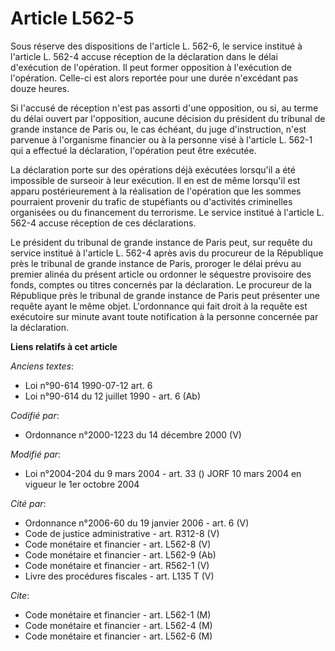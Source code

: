 # Article L562-5

Sous réserve des dispositions de l'article L. 562-6, le service institué à l'article L. 562-4 accuse réception de la
déclaration dans le délai d'exécution de l'opération. Il peut former opposition à l'exécution de l'opération. Celle-ci est
alors reportée pour une durée n'excédant pas douze heures.

Si l'accusé de réception n'est pas assorti d'une opposition, ou si, au terme du délai ouvert par l'opposition, aucune
décision du président du tribunal de grande instance de Paris ou, le cas échéant, du juge d'instruction, n'est parvenue à
l'organisme financier ou à la personne visé à l'article L. 562-1 qui a effectué la déclaration, l'opération peut être
exécutée.

La déclaration porte sur des opérations déjà exécutées lorsqu'il a été impossible de surseoir à leur exécution. Il en est de
même lorsqu'il est apparu postérieurement à la réalisation de l'opération que les sommes pourraient provenir du trafic de
stupéfiants ou d'activités criminelles organisées ou du financement du terrorisme. Le service institué à l'article L. 562-4
accuse réception de ces déclarations.

Le président du tribunal de grande instance de Paris peut, sur requête du service institué à l'article L. 562-4 après avis du
procureur de la République près le tribunal de grande instance de Paris, proroger le délai prévu au premier alinéa du présent
article ou ordonner le séquestre provisoire des fonds, comptes ou titres concernés par la déclaration. Le procureur de la
République près le tribunal de grande instance de Paris peut présenter une requête ayant le même objet. L'ordonnance qui fait
droit à la requête est exécutoire sur minute avant toute notification à la personne concernée par la déclaration.

**Liens relatifs à cet article**

_Anciens textes_:

  - Loi n°90-614 1990-07-12 art. 6
  - Loi n°90-614 du 12 juillet 1990 - art. 6 (Ab)

_Codifié par_:

  - Ordonnance n°2000-1223 du 14 décembre 2000 (V)

_Modifié par_:

  - Loi n°2004-204 du 9 mars 2004 - art. 33 () JORF 10 mars 2004 en vigueur le 1er octobre 2004

_Cité par_:

  - Ordonnance n°2006-60 du 19 janvier 2006 - art. 6 (V)
  - Code de justice administrative - art. R312-8 (V)
  - Code monétaire et financier - art. L562-8 (V)
  - Code monétaire et financier - art. L562-9 (Ab)
  - Code monétaire et financier - art. R562-1 (V)
  - Livre des procédures fiscales - art. L135 T (V)

_Cite_:

  - Code monétaire et financier - art. L562-1 (M)
  - Code monétaire et financier - art. L562-4 (M)
  - Code monétaire et financier - art. L562-6 (M)
